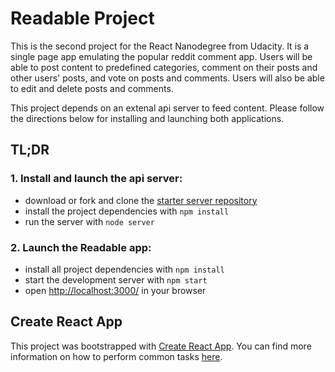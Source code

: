 # Readable Project

This is the second project for the React Nanodegree from Udacity. It is a single page app emulating the popular reddit comment app. Users will be able to post content to predefined categories, comment on their posts and other users' posts, and vote on posts and comments. Users will also be able to edit and delete posts and comments.

This project depends on an extenal api server to feed content.  Please follow the directions below for installing and launching both applications.

## TL;DR

### 1. Install and launch the api server:

* download or fork and clone the [starter server repository](https://github.com/udacity/reactnd-project-readable-starter)
* install the project dependencies with `npm install`
* run the server with `node server`

### 2. Launch the Readable app:

* install all project dependencies with `npm install`
* start the development server with `npm start`
* open [http://localhost:3000/](http://localhost:3000/) in your browser

## Create React App

This project was bootstrapped with [Create React App](https://github.com/facebookincubator/create-react-app). You can find more information on how to perform common tasks [here](https://github.com/facebookincubator/create-react-app/blob/master/packages/react-scripts/template/README.md).
